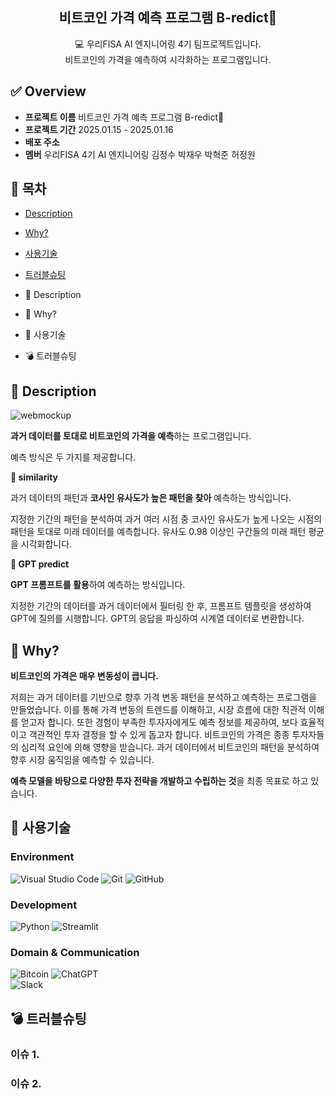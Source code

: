 <div align="center">
<h2>비트코인 가격 예측 프로그램 B-redict💱</h2>
💻 우리FISA AI 엔지니어링 4기 팀프로젝트입니다. <br> 비트코인의 가격을 예측하여 시각화하는 프로그램입니다. <br>
</div>

## ✅ Overview

- **프로젝트 이름**   비트코인 가격 예측 프로그램 B-redict💱
- **프로젝트 기간**   2025.01.15 - 2025.01.16
- **배포 주소**   
- **멤버**   우리FISA 4기 AI 엔지니어링 김정수 박재우 박혁준 허정원


## 🏁 목차

- [Description](#---description)
- [Why?](#---why-)
- [사용기술](#---사용기술)
- [트러블슈팅](#---트러블슈팅)


- 📖 Description

- 🧩 Why?

- 🔧 사용기술

- 💣 트러블슈팅

  

## 📖 Description

![webmockup](https://github.com/user-attachments/assets/b6566135-5441-4612-9db6-50f605e390d5)

**과거 데이터를 토대로 비트코인의 가격을 예측**하는 프로그램입니다.


예측 방식은 두 가지를 제공합니다. 

**📍 similarity**

과거 데이터의 패턴과 **코사인 유사도가 높은 패턴을 찾아** 예측하는 방식입니다. 

지정한 기간의 패턴을 분석하여 과거 여러 시점 중 코사인 유사도가 높게 나오는 시점의 패턴을 토대로 미래 데이터를 예측합니다. 유사도 0.98 이상인 구간들의 미래 패턴 평균을 시각화합니다.


**📍 GPT predict**

**GPT 프롬프트를 활용**하여 예측하는 방식입니다. 

지정한 기간의 데이터를 과거 데이터에서 필터링 한 후, 프롬프트 템플릿을 생성하여 GPT에 질의를 시행합니다. GPT의 응답을 파싱하여 시계열 데이터로 변환합니다. 


## 🧩 Why?

**비트코인의 가격은 매우 변동성이 큽니다.**

저희는 과거 데이터를 기반으로 향후 가격 변동 패턴을 분석하고 예측하는 프로그램을 만들었습니다. 이를 통해 가격 변동의 트렌드를 이해하고, 시장 흐름에 대한 직관적 이해를 얻고자 합니다. 또한 경험이 부족한 투자자에게도 예측 정보를 제공하여, 보다 효율적이고 객관적인 투자 결정을 할 수 있게 돕고자 합니다. 비트코인의 가격은 종종 투자자들의 심리적 요인에 의해 영향을 받습니다. 과거 데이터에서 비트코인의 패턴을 분석하여 향후 시장 움직임을 예측할 수 있습니다.

 **예측 모델을 바탕으로 다양한 투자 전략을 개발하고 수립하는 것**을 최종 목표로 하고 있습니다.



## 🔧 사용기술

### Environment

![Visual Studio Code](https://img.shields.io/badge/Visual%20Studio%20Code-0078d7.svg?style=for-the-badge&logo=visual-studio-code&logoColor=white) ![Git](https://img.shields.io/badge/git-%23F05033.svg?style=for-the-badge&logo=git&logoColor=white) ![GitHub](https://img.shields.io/badge/github-%23121011.svg?style=for-the-badge&logo=github&logoColor=white)

### Development

![Python](https://img.shields.io/badge/python-3670A0?style=for-the-badge&logo=python&logoColor=ffdd54) ![Streamlit](https://img.shields.io/badge/Streamlit-%23FE4B4B.svg?style=for-the-badge&logo=streamlit&logoColor=white) 

### Domain & Communication

![Bitcoin](https://img.shields.io/badge/Bitcoin-000?style=for-the-badge&logo=bitcoin&logoColor=white)  ![ChatGPT](https://img.shields.io/badge/chatGPT-74aa9c?style=for-the-badge&logo=openai&logoColor=white) 	
![Slack](https://img.shields.io/badge/Slack-4A154B?style=for-the-badge&logo=slack&logoColor=white)
 



## 💣 트러블슈팅

### 이슈 1.


### 이슈 2.
